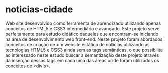 # noticias-cidade
Web site desenvolvido como ferramenta de aprendizado utilizando apenas conceitos de HTML5 e CSS3 intermediário e avançado.
Este projeto serve perfeitamente para estudo didático daqueles que encontram-se iniciando na área de desenvolvimento web front-end.
Neste projeto foram abordados conceitos de criação de um website estático de notícias
utilizando as tecnologias HTML5 e CSS3 ainda sem as tags semânticas, o que possibilita
ao interessado neste estudo buscar a semantização deste projeto através da inserção dessas tags em cada uma das áreas onde foram utilizados os conceitos de &lt;div's&gt;. 
